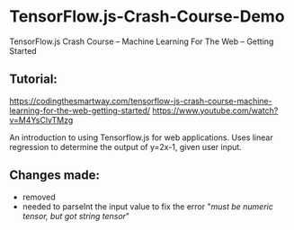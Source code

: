 # TensorFlow.js-Crash-Course-Demo
TensorFlow.js Crash Course – Machine Learning For The Web – Getting Started

## Tutorial:
https://codingthesmartway.com/tensorflow-js-crash-course-machine-learning-for-the-web-getting-started/
https://www.youtube.com/watch?v=M4YsClyTMzg

An introduction to using Tensorflow.js for web applications. Uses linear regression to determine the output of y=2x-1, given user input.


## Changes made:
* removed _<span class="badge badge-secondary" id="output"></span>_ 
* needed to parseInt the input value to fix the error "_must be numeric tensor, but got string tensor_"
